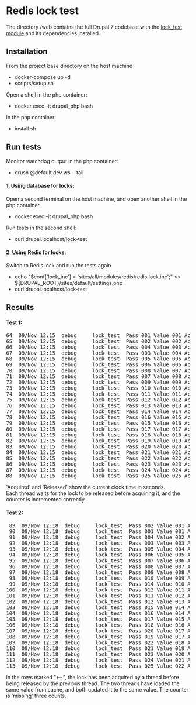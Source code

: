 # Redis lock test
The directory /web contains the full Drupal 7 codebase with the [lock_test module](https://github.com/davidsparks/lock_test_module) and its dependencies installed.

## Installation

From the project base directory on the host machine
- docker-compose up -d
- scripts/setup.sh

Open a shell in the php container:
- docker exec -it drupal_php bash

In the php container:
- install.sh

## Run tests
Monitor watchdog output in the php container:
- drush @default.dev ws --tail 

#### 1. Using database for locks:
Open a second terminal on the host machine, and open another shell in the php container
- docker exec -it drupal_php bash

Run tests in the second shell:
- curl drupal.localhost/lock-test

#### 2. Using Redis for locks:
Switch to Redis lock and run the tests again
- echo "\$conf['lock_inc'] = 'sites/all/modules/redis/redis.lock.inc';" >> ${DRUPAL_ROOT}/sites/default/settings.php 
- curl drupal.localhost/lock-test

## Results
#### Test 1:
<pre>
64  09/Nov 12:15  debug     lock_test  Pass 001 Value 001 Acquired 3.6137 Released 3.6156  
65  09/Nov 12:15  debug     lock_test  Pass 002 Value 002 Acquired 3.6777 Released 3.6807  
66  09/Nov 12:15  debug     lock_test  Pass 004 Value 003 Acquired 3.7220 Released 3.7258  
67  09/Nov 12:15  debug     lock_test  Pass 003 Value 004 Acquired 3.7273 Released 3.7325  
68  09/Nov 12:15  debug     lock_test  Pass 005 Value 005 Acquired 3.7496 Released 3.7529  
69  09/Nov 12:15  debug     lock_test  Pass 006 Value 006 Acquired 3.8000 Released 3.8055  
70  09/Nov 12:15  debug     lock_test  Pass 008 Value 007 Acquired 3.8253 Released 3.8291  
71  09/Nov 12:15  debug     lock_test  Pass 007 Value 008 Acquired 3.8784 Released 3.8808 (1 wait)  
72  09/Nov 12:15  debug     lock_test  Pass 009 Value 009 Acquired 3.8818 Released 3.8853  
73  09/Nov 12:15  debug     lock_test  Pass 010 Value 010 Acquired 3.8872 Released 3.8951  
74  09/Nov 12:15  debug     lock_test  Pass 011 Value 011 Acquired 3.9494 Released 3.9524  
75  09/Nov 12:15  debug     lock_test  Pass 012 Value 012 Acquired 3.9524 Released 3.9552  
76  09/Nov 12:15  debug     lock_test  Pass 013 Value 013 Acquired 3.9585 Released 3.9621  
77  09/Nov 12:15  debug     lock_test  Pass 014 Value 014 Acquired 4.0225 Released 4.0252  
78  09/Nov 12:15  debug     lock_test  Pass 016 Value 015 Acquired 4.0260 Released 4.0299  
79  09/Nov 12:15  debug     lock_test  Pass 015 Value 016 Acquired 4.0510 Released 4.0566 (1 wait)     
80  09/Nov 12:15  debug     lock_test  Pass 017 Value 017 Acquired 4.0912 Released 4.0944  
81  09/Nov 12:15  debug     lock_test  Pass 018 Value 018 Acquired 4.1198 Released 4.1239 (1 wait)   
82  09/Nov 12:15  debug     lock_test  Pass 019 Value 019 Acquired 4.1489 Released 4.1551 (1 wait)  
83  09/Nov 12:15  debug     lock_test  Pass 020 Value 020 Acquired 4.1648 Released 4.1680  
84  09/Nov 12:15  debug     lock_test  Pass 021 Value 021 Acquired 4.1844 Released 4.1868  
85  09/Nov 12:15  debug     lock_test  Pass 022 Value 022 Acquired 4.2725 Released 4.2743  
86  09/Nov 12:15  debug     lock_test  Pass 023 Value 023 Acquired 4.2761 Released 4.2793  
87  09/Nov 12:15  debug     lock_test  Pass 024 Value 024 Acquired 4.3040 Released 4.3105 (1 wait)   
88  09/Nov 12:15  debug     lock_test  Pass 025 Value 025 Acquired 4.3194 Released 4.3213  
</pre>

'Acquired' and 'Released' show the current clock time in seconds.  
Each thread waits for the lock to be released before acquiring it, and the counter is incremented correctly.  

#### Test 2:

<pre>
 89  09/Nov 12:18  debug     lock_test  Pass 002 Value 001 Acquired 7.5132 Released 7.5178 <--  
 90  09/Nov 12:18  debug     lock_test  Pass 001 Value 001 Acquired 7.5132 Released 7.5185 <-- Acquired before release  
 91  09/Nov 12:18  debug     lock_test  Pass 004 Value 002 Acquired 7.5859 Released 7.5933  
 92  09/Nov 12:18  debug     lock_test  Pass 003 Value 003 Acquired 7.6166 Released 7.6205 (1 wait)   
 93  09/Nov 12:18  debug     lock_test  Pass 005 Value 004 Acquired 7.6371 Released 7.6429  
 94  09/Nov 12:18  debug     lock_test  Pass 006 Value 005 Acquired 7.6753 Released 7.6800  
 95  09/Nov 12:18  debug     lock_test  Pass 007 Value 006 Acquired 7.6876 Released 7.6935  
 96  09/Nov 12:18  debug     lock_test  Pass 008 Value 007 Acquired 7.7314 Released 7.7445  
 97  09/Nov 12:18  debug     lock_test  Pass 009 Value 008 Acquired 7.7478 Released 7.7558  
 98  09/Nov 12:18  debug     lock_test  Pass 010 Value 009 Acquired 7.7646 Released 7.7684  
 99  09/Nov 12:18  debug     lock_test  Pass 014 Value 010 Acquired 7.8259 Released 7.8343  
100  09/Nov 12:18  debug     lock_test  Pass 013 Value 011 Acquired 7.8425 Released 7.8493  
101  09/Nov 12:18  debug     lock_test  Pass 011 Value 012 Acquired 7.8567 Released 7.8619 (1 wait)   
102  09/Nov 12:18  debug     lock_test  Pass 012 Value 013 Acquired 7.8710 Released 7.8765  
103  09/Nov 12:18  debug     lock_test  Pass 015 Value 014 Acquired 7.9149 Released 7.9198 <--  
104  09/Nov 12:18  debug     lock_test  Pass 016 Value 014 Acquired 7.9147 Released 7.9218 <-- Acquired before release  
105  09/Nov 12:18  debug     lock_test  Pass 017 Value 015 Acquired 7.9487 Released 7.9557  
106  09/Nov 12:18  debug     lock_test  Pass 018 Value 016 Acquired 7.9570 Released 7.9616  
107  09/Nov 12:18  debug     lock_test  Pass 020 Value 017 Acquired 7.9952 Released 8.0033 <--  
108  09/Nov 12:18  debug     lock_test  Pass 019 Value 017 Acquired 7.9956 Released 8.0022 <-- Acquired before release  
109  09/Nov 12:18  debug     lock_test  Pass 022 Value 018 Acquired 8.0303 Released 8.0347  
110  09/Nov 12:18  debug     lock_test  Pass 021 Value 019 Acquired 8.0576 Released 8.0613 (1 wait)  
111  09/Nov 12:18  debug     lock_test  Pass 023 Value 020 Acquired 8.0732 Released 8.0800  
112  09/Nov 12:18  debug     lock_test  Pass 024 Value 021 Acquired 8.0819 Released 8.0861  
113  09/Nov 12:18  debug     lock_test  Pass 025 Value 022 Acquired 8.1012 Released 8.1037  
</pre>

In the rows marked "<--", the lock has been acquired by a thread before being released by the previous thread. The two threads have loaded the same value from cache, and both updated it to the same value. The counter is 'missing' three counts.  
